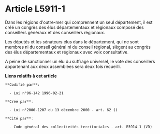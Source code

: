 # Article L5911-1

Dans les régions d'outre-mer qui comprennent un seul département, il est créé un congrès des élus départementaux et régionaux
composé des conseillers généraux et des conseillers régionaux.

Les députés et les sénateurs élus dans le département, qui ne sont membres ni du conseil général ni du conseil régional,
siègent au congrès des élus départementaux et régionaux avec voix consultative.

A peine de sanctionner un élu du suffrage universel, le vote des conseillers appartenant aux deux assemblées sera deux fois
recueilli.

**Liens relatifs à cet article**

	**Codifié par**:

	  - Loi n°96-142 1996-02-21

	**Créé par**:

	  - Loi n°2000-1207 du 13 décembre 2000 - art. 62 ()

	**Cité par**:

	  - Code général des collectivités territoriales - art. R5914-1 (VD)
